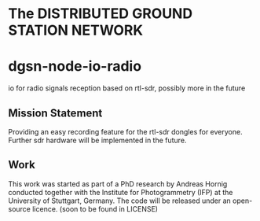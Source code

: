 The DISTRIBUTED GROUND STATION NETWORK
============

# dgsn-node-io-radio
io for radio signals reception based on rtl-sdr, possibly more in the future

Mission Statement
-------
Providing an easy recording feature for the rtl-sdr dongles for everyone. Further sdr hardware will be implemented in the future.

Work
-------
This work was started as part of a PhD research by Andreas Hornig conducted together with the Institute for Photogrammetry (IFP) at the University of Stuttgart, Germany.
The code will be released under an open-source licence. (soon to be found in LICENSE)